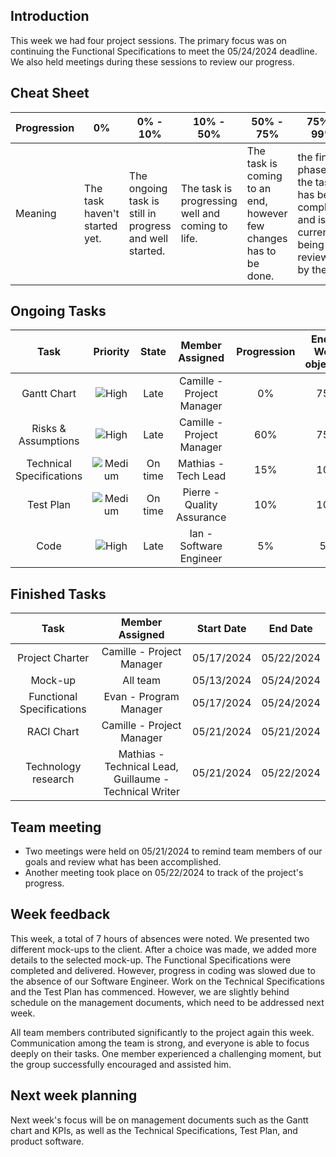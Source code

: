 ## Introduction
This week we had four project sessions. The primary focus was on continuing the Functional Specifications to meet the 05/24/2024 deadline. We also held meetings during these sessions to review our progress.

## Cheat Sheet

| Progression | 0%                          | 0% - 10%                                                                      | 10% - 50% | 50% - 75% | 75% - 99% | 100% |
| ----------- | --------------------------- | --------------------------------------------------------------------------------------------------------------------------------------------- | --------------------------------------------------- | ------------------------------- | ------------------------------- | ------------------------------ |
| Meaning     | The task haven't started yet. | The ongoing task is still in progress and well started. | The task is progressing well and coming to life. | The task is coming to an end, however few changes has to be done. | the final phase of the task has been completed and is currently being reviewed by the QA.  | The task is entirely completed and integrated in the repository. |

## Ongoing Tasks

|           Task          |      Priority        | State   | Member Assigned                   | Progression | End Of Week objective  | Start Date |
| :----------------------:| :------------------: |:-------:|:--------------------------------: | :---------: | :--------------------: | :--------: |
| Gantt Chart             | ![High](https://img.shields.io/badge/High-bb2124)                 | Late    | Camille - Project Manager         | 0%          | 75%                    |     /      |  
| Risks & Assumptions     | ![High](https://img.shields.io/badge/High-bb2124)                 | Late    | Camille - Project Manager         | 60%         | 75%                    | 05/22/2024 |
| Technical Specifications| ![Medium](https://img.shields.io/badge/Medium-e6b400)               | On time | Mathias - Tech Lead               | 15%         | 10%                    | 05/21/2024 |
| Test Plan               | ![Medium](https://img.shields.io/badge/Medium-e6b400)               | On time | Pierre - Quality Assurance        | 10%         | 10%                    | 05/22/2024 |
| Code                    | ![High](https://img.shields.io/badge/High-bb2124)                 | Late    | Ian - Software Engineer           | 5%          | 5%                     | 05/22/2024 |


## Finished Tasks

|          Task              | Member Assigned                  | Start Date |  End Date  |
| :---------------------:    | :------------------------------: | :--------: | :--------: |
| Project Charter | Camille - Project Manager | 05/17/2024 | 05/22/2024 |
| Mock-up | All team | 05/13/2024 | 05/24/2024 |
| Functional Specifications | Evan - Program Manager | 05/17/2024 | 05/24/2024 |
| RACI Chart | Camille - Project Manager | 05/21/2024 |05/21/2024 |
| Technology research | Mathias - Technical Lead, Guillaume - Technical Writer | 05/21/2024 | 05/22/2024 |

## Team meeting

- Two meetings were held on 05/21/2024 to remind team members of our goals and review what has been accomplished.
- Another meeting took place on 05/22/2024 to track of the project's progress.

## Week feedback

This week, a total of 7 hours of absences were noted. We presented two different mock-ups to the client. After a choice was made, we added more details to the selected mock-up. The Functional Specifications were completed and delivered. However, progress in coding was slowed due to the absence of our Software Engineer. Work on the Technical Specifications and the Test Plan has commenced. However, we are slightly behind schedule on the management documents, which need to be addressed next week.

All team members contributed significantly to the project again this week. Communication among the team is strong, and everyone is able to focus deeply on their tasks. One member experienced a challenging moment, but the group successfully encouraged and assisted him.

## Next week planning

Next week's focus will be on management documents such as the Gantt chart and KPIs, as well as the Technical Specifications, Test Plan, and product software.